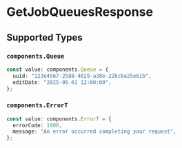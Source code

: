 # GetJobQueuesResponse


## Supported Types

### `components.Queue`

```typescript
const value: components.Queue = {
  uuid: "123e4567-2588-4029-a38e-22bcba25e61b",
  editDate: "2025-05-01 12:00:00",
};
```

### `components.ErrorT`

```typescript
const value: components.ErrorT = {
  errorCode: 1000,
  message: "An error occurred completing your request",
};
```

